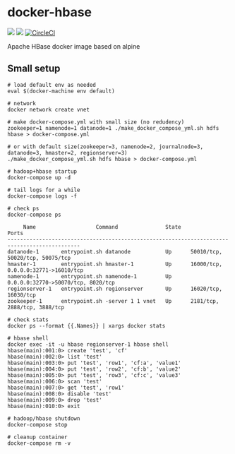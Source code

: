 # docker-hbase

[![](https://images.microbadger.com/badges/image/smizy/hbase:1.4.0-alpine.svg)](http://microbadger.com/images/smizy/hbase:1.4.0-alpine "Get your own image badge on microbadger.com")
[![](https://images.microbadger.com/badges/version/smizy/hbase:1.4.0-alpine.svg)](http://microbadger.com/images/smizy/hbase:1.4.0-alpine "Get your own version badge on microbadger.com")
[![CircleCI](https://circleci.com/gh/smizy/docker-hbase/tree/1.4.svg?style=svg&circle-token=c37476ccaf10f385fa251abd7a45c7e93817db0f)](https://circleci.com/gh/smizy/docker-hbase/tree/1.4)

Apache HBase docker image based on alpine

## Small setup
```
# load default env as needed
eval $(docker-machine env default)

# network 
docker network create vnet

# make docker-compose.yml with small size (no redudency)
zookeeper=1 namenode=1 datanode=1 ./make_docker_compose_yml.sh hdfs hbase > docker-compose.yml

# or with default size(zookeeper=3, namenode=2, journalnode=3, datanode=3, hmaster=2, regionserver=3)  
./make_docker_compose_yml.sh hdfs hbase > docker-compose.yml

# hadoop+hbase startup
docker-compose up -d

# tail logs for a while
docker-compose logs -f

# check ps
docker-compose ps

     Name                   Command               State                  Ports                
---------------------------------------------------------------------------------------------
datanode-1       entrypoint.sh datanode           Up      50010/tcp, 50020/tcp, 50075/tcp     
hmaster-1        entrypoint.sh hmaster-1          Up      16000/tcp, 0.0.0.0:32771->16010/tcp 
namenode-1       entrypoint.sh namenode-1         Up      0.0.0.0:32770->50070/tcp, 8020/tcp  
regionserver-1   entrypoint.sh regionserver       Up      16020/tcp, 16030/tcp                
zookeeper-1      entrypoint.sh -server 1 1 vnet   Up      2181/tcp, 2888/tcp, 3888/tcp

# check stats
docker ps --format {{.Names}} | xargs docker stats

# hbase shell
docker exec -it -u hbase regionserver-1 hbase shell
hbase(main):001:0> create 'test', 'cf'
hbase(main):002:0> list 'test'
hbase(main):003:0> put 'test', 'row1', 'cf:a', 'value1'
hbase(main):004:0> put 'test', 'row2', 'cf:b', 'value2'
hbase(main):005:0> put 'test', 'row3', 'cf:c', 'value3'
hbase(main):006:0> scan 'test'
hbase(main):007:0> get 'test', 'row1'
hbase(main):008:0> disable 'test'
hbase(main):009:0> drop 'test'
hbase(main):010:0> exit

# hadoop/hbase shutdown  
docker-compose stop

# cleanup container
docker-compose rm -v
```